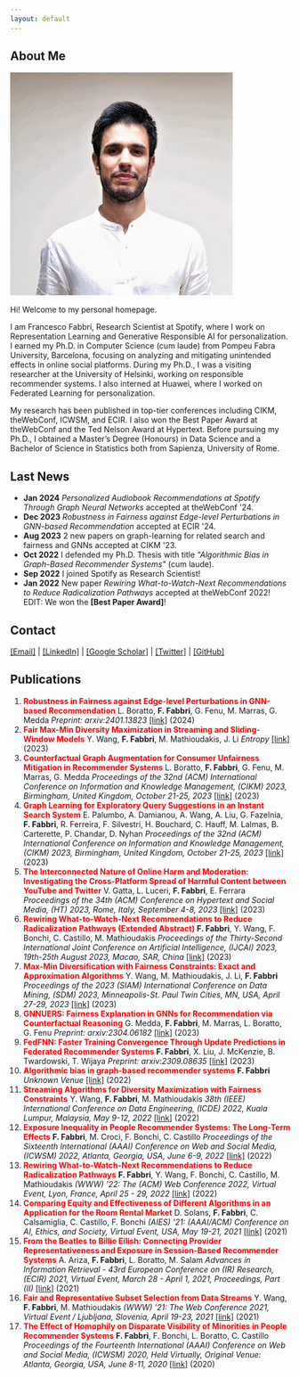 ```yaml
---
layout: default
---
```


## About Me


<img class="profile-picture" src="scholar.jpg">

Hi! Welcome to my personal homepage. 

I am Francesco Fabbri, Research Scientist at Spotify, where I work on Representation Learning and Generative Responsible AI for personalization. I earned my Ph.D. in Computer Science (cum laude) from Pompeu Fabra University, Barcelona, focusing on analyzing and mitigating unintended effects in online social platforms. During my Ph.D., I was a visiting researcher at the University of Helsinki, working on responsible recommender systems. I also interned at Huawei, where I worked on Federated Learning for personalization.

My research has been published in top-tier conferences including CIKM, theWebConf, ICWSM, and ECIR. I also won the Best Paper Award at theWebConf and the Ted Nelson Award at Hypertext. Before pursuing my Ph.D., I obtained a Master’s Degree (Honours) in Data Science and a Bachelor of Science in Statistics both from Sapienza, University of Rome.

## Last News

* **Jan 2024** *Personalized Audiobook Recommendations at Spotify Through Graph Neural Networks* accepted at theWebConf '24.
* **Dec 2023** *Robustness in Fairness against Edge-level Perturbations in GNN-based Recommendation* accepted at ECIR '24.
* **Aug 2023** 2 new papers on graph-learning for related search and fairness and GNNs accepted at CIKM '23. 
* **Oct 2022** I defended my Ph.D. Thesis with title *"Algorithmic Bias in Graph-Based Recommender Systems"* (cum laude).
* **Sep 2022** I joined Spotify as Research Scientist!
* **Jan 2022** New paper *Rewiring What-to-Watch-Next Recommendations to Reduce Radicalization Pathways* accepted at theWebConf 2022! EDIT: We won the **[Best Paper Award]**!


## Contact

<a href="mailto:francescof@spotify.com">[Email]</a> | <a href="https://www.linkedin.com/in/francesco-fabbri/">[LinkedIn]</a> | <a href="https://scholar.google.com/citations?user=be4yWSAAAAAJ&hl/">[Google Scholar]</a> | <a href="https://twitter.com/fra_fabbri">[Twitter]</a> | <a href="https://github.com/frafabbri">[GitHub]</a>

## Publications

1. **<span style='color:red'>Robustness in Fairness against Edge-level Perturbations in GNN-based Recommendation</span>** L. Boratto, **F. Fabbri**, G. Fenu, M. Marras, G. Medda
*Preprint: arxiv:2401.13823* <a href="https://arxiv.org/pdf/2401.13823">[link]</a> (2024)
2. **<span style='color:red'>Fair Max-Min Diversity Maximization in Streaming and Sliding-Window Models</span>** Y. Wang, **F. Fabbri**, M. Mathioudakis, J. Li
*Entropy* <a href="https://www.mdpi.com/1099-4300/25/7/1066">[link]</a> (2023)
3. **<span style='color:red'>Counterfactual Graph Augmentation for Consumer Unfairness Mitigation in Recommender Systems</span>** L. Boratto, **F. Fabbri**, G. Fenu, M. Marras, G. Medda
*Proceedings of the 32nd (ACM) International Conference on Information and Knowledge Management, (CIKM) 2023, Birmingham, United Kingdom, October 21-25, 2023* <a href="https://arxiv.org/pdf/2308.12083.pdf">[link]</a> (2023)
4. **<span style='color:red'>Graph Learning for Exploratory Query Suggestions in an Instant Search System</span>** E. Palumbo, A. Damianou, A. Wang, A. Liu, G. Fazelnia, **F. Fabbri**, R. Ferreira, F. Silvestri, H. Bouchard, C. Hauff, M. Lalmas, B. Carterette, P. Chandar, D. Nyhan
*Proceedings of the 32nd (ACM) International Conference on Information and Knowledge Management, (CIKM) 2023, Birmingham, United Kingdom, October 21-25, 2023* <a href="https://dl.acm.org/doi/abs/10.1145/3583780.3615481">[link]</a> (2023)
5. **<span style='color:red'>The Interconnected Nature of Online Harm and Moderation: Investigating the Cross-Platform Spread of Harmful Content between YouTube and Twitter</span>** V. Gatta, L. Luceri, **F. Fabbri**, E. Ferrara
*Proceedings of the 34th (ACM) Conference on Hypertext and Social Media, (HT) 2023, Rome, Italy, September 4-8, 2023* <a href="https://dl.acm.org/doi/pdf/10.1145/3603163.3609058">[link]</a> (2023)
6. **<span style='color:red'>Rewiring What-to-Watch-Next Recommendations to Reduce Radicalization Pathways (Extended Abstract)</span>** **F. Fabbri**, Y. Wang, F. Bonchi, C. Castillo, M. Mathioudakis
*Proceedings of the Thirty-Second International Joint Conference on Artificial Intelligence, (IJCAI) 2023, 19th-25th August 2023, Macao, SAR, China* <a href="https://www.ijcai.org/proceedings/2023/0715.pdf">[link]</a> (2023)
7. **<span style='color:red'>Max-Min Diversification with Fairness Constraints: Exact and Approximation Algorithms</span>** Y. Wang, M. Mathioudakis, J. Li, **F. Fabbri**
*Proceedings of the 2023 (SIAM) International Conference on Data Mining, (SDM) 2023, Minneapolis-St. Paul Twin Cities, MN, USA, April 27-29, 2023* <a href="https://arxiv.org/pdf/2208.00194.pdf">[link]</a> (2023)
8. **<span style='color:red'>GNNUERS: Fairness Explanation in GNNs for Recommendation via Counterfactual Reasoning</span>** G. Medda, **F. Fabbri**, M. Marras, L. Boratto, G. Fenu
*Preprint: arxiv:2304.06182* <a href="https://arxiv.org/pdf/2304.06182.pdf">[link]</a> (2023)
9. **<span style='color:red'>FedFNN: Faster Training Convergence Through Update Predictions in Federated Recommender Systems</span>** **F. Fabbri**, X. Liu, J. McKenzie, B. Twardowski, T. Wijaya
*Preprint: arxiv:2309.08635* <a href="nan">[link]</a> (2023)
10. **<span style='color:red'>Algorithmic bias in graph-based recommender systems</span>** **F. Fabbri**
*Unknown Venue* <a href="https://repositori.upf.edu/handle/10230/54794">[link]</a> (2022)
11. **<span style='color:red'>Streaming Algorithms for Diversity Maximization with Fairness Constraints</span>** Y. Wang, **F. Fabbri**, M. Mathioudakis
*38th (IEEE) International Conference on Data Engineering, (ICDE) 2022, Kuala Lumpur, Malaysia, May 9-12, 2022* <a href="https://arxiv.org/pdf/2208.00194.pdf">[link]</a> (2022)
12. **<span style='color:red'>Exposure Inequality in People Recommender Systems: The Long-Term Effects</span>** **F. Fabbri**, M. Croci, F. Bonchi, C. Castillo
*Proceedings of the Sixteenth International (AAAI) Conference on Web and Social Media, (ICWSM) 2022, Atlanta, Georgia, USA, June 6-9, 2022* <a href="https://ojs.aaai.org/index.php/ICWSM/article/view/19284">[link]</a> (2022)
13. **<span style='color:red'>Rewiring What-to-Watch-Next Recommendations to Reduce Radicalization Pathways</span>** **F. Fabbri**, Y. Wang, F. Bonchi, C. Castillo, M. Mathioudakis
*(WWW) '22: The (ACM) Web Conference 2022, Virtual Event, Lyon, France, April 25 - 29, 2022* <a href="https://arxiv.org/pdf/2202.00640.pdf">[link]</a> (2022)
14. **<span style='color:red'>Comparing Equity and Effectiveness of Different Algorithms in an Application for the Room Rental Market</span>** D. Solans, **F. Fabbri**, C. Calsamiglia, C. Castillo, F. Bonchi
*(AIES) '21: (AAAI/ACM) Conference on AI, Ethics, and Society, Virtual Event, USA, May 19-21, 2021* <a href="https://dl.acm.org/doi/abs/10.1145/3461702.3462600">[link]</a> (2021)
15. **<span style='color:red'>From the Beatles to Billie Eilish: Connecting Provider Representativeness and Exposure in Session-Based Recommender Systems</span>** A. Ariza, **F. Fabbri**, L. Boratto, M. Salam
*Advances in Information Retrieval - 43rd European Conference on (IR) Research, (ECIR) 2021, Virtual Event, March 28 - April 1, 2021, Proceedings, Part (II)* <a href="https://link.springer.com/chapter/10.1007/978-3-030-72240-1_16">[link]</a> (2021)
16. **<span style='color:red'>Fair and Representative Subset Selection from Data Streams</span>** Y. Wang, **F. Fabbri**, M. Mathioudakis
*(WWW) '21: The Web Conference 2021, Virtual Event / Ljubljana, Slovenia, April 19-23, 2021* <a href="https://arxiv.org/pdf/2010.04412.pdf">[link]</a> (2021)
17. **<span style='color:red'>The Effect of Homophily on Disparate Visibility of Minorities in People Recommender Systems</span>** **F. Fabbri**, F. Bonchi, L. Boratto, C. Castillo
*Proceedings of the Fourteenth International (AAAI) Conference on Web and Social Media, (ICWSM) 2020, Held Virtually, Original Venue: Atlanta, Georgia, USA, June 8-11, 2020* <a href="https://ojs.aaai.org/index.php/ICWSM/article/view/7288">[link]</a> (2020)


